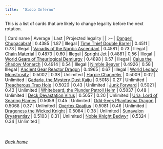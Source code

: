 ```yaml
---
title:  "Disco Inferno"
---
```


This is a list of cards that are likely to change legality before the next rotation.

| Card name | Average | Last | Projected legality |
| :-- |
[Danger! Chupacabra!](https://db.ygoprodeck.com/card/?search=Danger!%20Chupacabra!) | 0.4385 | 1.87 | Illegal |
[Time Thief Double Barrel](https://db.ygoprodeck.com/card/?search=Time%20Thief%20Double%20Barrel) | 0.4511 | 0.73 | Illegal |
[Vanadis of the Nordic Ascendant](https://db.ygoprodeck.com/card/?search=Vanadis%20of%20the%20Nordic%20Ascendant) | 0.4581 | 0.73 | Illegal |
[Chain Material](https://db.ygoprodeck.com/card/?search=Chain%20Material) | 0.4873 | 0.60 | Illegal |
[Spright Jet](https://db.ygoprodeck.com/card/?search=Spright%20Jet) | 0.4881 | 0.56 | Illegal |
[World Gears of Theurlogical Demiurgy](https://db.ygoprodeck.com/card/?search=World%20Gears%20of%20Theurlogical%20Demiurgy) | 0.4898 | 0.57 | Illegal |
[Caius the Shadow Monarch](https://db.ygoprodeck.com/card/?search=Caius%20the%20Shadow%20Monarch) | 0.4914 | 0.54 | Illegal |
[Nimble Beaver](https://db.ygoprodeck.com/card/?search=Nimble%20Beaver) | 0.4926 | 0.58 | Illegal |
[Ancient Gear Reactor Dragon](https://db.ygoprodeck.com/card/?search=Ancient%20Gear%20Reactor%20Dragon) | 0.4965 | 0.67 | Illegal |
[World Legacy Monstrosity](https://db.ygoprodeck.com/card/?search=World%20Legacy%20Monstrosity) | 0.5002 | 0.38 | Unlimited |
[Harpie Channeler](https://db.ygoprodeck.com/card/?search=Harpie%20Channeler) | 0.5009 | 0.02 | Unlimited |
[Gadarla, the Mystery Dust Kaiju](https://db.ygoprodeck.com/card/?search=Gadarla,%20the%20Mystery%20Dust%20Kaiju) | 0.5018 | 0.27 | Unlimited |
[Treacherous Trap Hole](https://db.ygoprodeck.com/card/?search=Treacherous%20Trap%20Hole) | 0.5020 | 0.43 | Unlimited |
[Junk Forward](https://db.ygoprodeck.com/card/?search=Junk%20Forward) | 0.5021 | 0.43 | Unlimited |
[Whitebeard, the Plunder Patroll Helm](https://db.ygoprodeck.com/card/?search=Whitebeard,%20the%20Plunder%20Patroll%20Helm) | 0.5037 | 0.48 | Unlimited |
[Deck Devastation Virus](https://db.ygoprodeck.com/card/?search=Deck%20Devastation%20Virus) | 0.5057 | 0.20 | Unlimited |
[Uria, Lord of Searing Flames](https://db.ygoprodeck.com/card/?search=Uria,%20Lord%20of%20Searing%20Flames) | 0.5059 | 0.45 | Unlimited |
[Odd-Eyes Phantasma Dragon](https://db.ygoprodeck.com/card/?search=Odd-Eyes%20Phantasma%20Dragon) | 0.5068 | 0.37 | Unlimited |
[Overtex Qoatlus](https://db.ygoprodeck.com/card/?search=Overtex%20Qoatlus) | 0.5081 | 0.46 | Unlimited |
[Dragoness the Wicked Knight](https://db.ygoprodeck.com/card/?search=Dragoness%20the%20Wicked%20Knight) | 0.5084 | 0.38 | Unlimited |
[Sunavalon Dryatrentiay](https://db.ygoprodeck.com/card/?search=Sunavalon%20Dryatrentiay) | 0.5103 | 0.31 | Unlimited |
[Noble Knight Bedwyr](https://db.ygoprodeck.com/card/?search=Noble%20Knight%20Bedwyr) | 0.5324 | 0.34 | Unlimited |

<br>

###### [Back home](index)